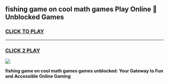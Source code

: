 
## fishing game on cool math games Play Online 👋 Unblocked Games
<h3>
<a href="https://news.freeplayer.one?title=fishing_game_on_cool_math_games&ref=17CMG">CLICK TO PLAY</a></h3>
<hr>

<h3>
<a href="https://news.freeplayer.one?title=fishing_game_on_cool_math_games&ref=17CMG">CLICK 2 PLAY</a>
  
</h3>

<a href="https://news.freeplayer.one?title=fishing_game_on_cool_math_games&ref=17CMG/"><img src="https://clearcache.store/games.png"></a>


**fishing game on cool math games games unblocked: Your Gateway to Fun and Accessible Online Gaming**
